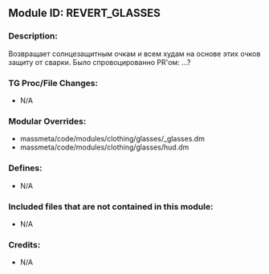 ## Module ID: REVERT_GLASSES

### Description:

Возвращает солнцезащитным очкам и всем худам на основе этих очков защиту от сварки.
Было спровоцированно PR'ом: ...?


### TG Proc/File Changes:

- N/A


### Modular Overrides:

- massmeta/code/modules/clothing/glasses/_glasses.dm
- massmeta/code/modules/clothing/glasses/hud.dm


### Defines:

- N/A


### Included files that are not contained in this module:

- N/A


### Credits:

- N/A
